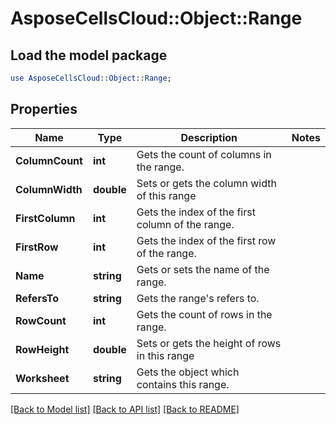# AsposeCellsCloud::Object::Range 

## Load the model package
```perl
use AsposeCellsCloud::Object::Range;
```

## Properties
Name | Type | Description | Notes
------------ | ------------- | ------------- | -------------
**ColumnCount** | **int** | Gets the count of columns in the range.  |
**ColumnWidth** | **double** | Sets or gets the column width of this range  |
**FirstColumn** | **int** | Gets the index of the first column of the range.  |
**FirstRow** | **int** | Gets the index of the first row of the range.  |
**Name** | **string** | Gets or sets the name of the range.  |
**RefersTo** | **string** | Gets the range's refers to.  |
**RowCount** | **int** | Gets the count of rows in the range.  |
**RowHeight** | **double** | Sets or gets the height of rows in this range  |
**Worksheet** | **string** | Gets the object which contains this range.  |  

[[Back to Model list]](../README.md#documentation-for-models) [[Back to API list]](../README.md#documentation-for-api-endpoints) [[Back to README]](../README.md)

